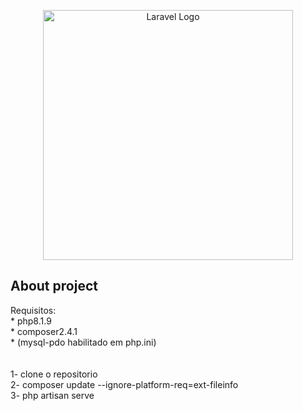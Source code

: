<p align="center"><a href="https://laravel.com" target="_blank"><img src="https://raw.githubusercontent.com/laravel/art/master/logo-lockup/5%20SVG/2%20CMYK/1%20Full%20Color/laravel-logolockup-cmyk-red.svg" width="400" alt="Laravel Logo"></a></p>

## About project

Requisitos: 
    <br>
    * php8.1.9
    <br>
    * composer2.4.1 
    <br>
    * (mysql-pdo habilitado em php.ini)
    <br><br><br>
1- clone o repositorio <br>
2- composer update --ignore-platform-req=ext-fileinfo <br>
3- php artisan serve <br>
    

